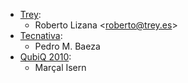 - [Trey](https://www.trey.es):
  - Roberto Lizana \<<roberto@trey.es>\>
- [Tecnativa](https://www.tecnativa.com):
  - Pedro M. Baeza
- [QubiQ 2010](https://www.quibq.es):
  - Marçal Isern
